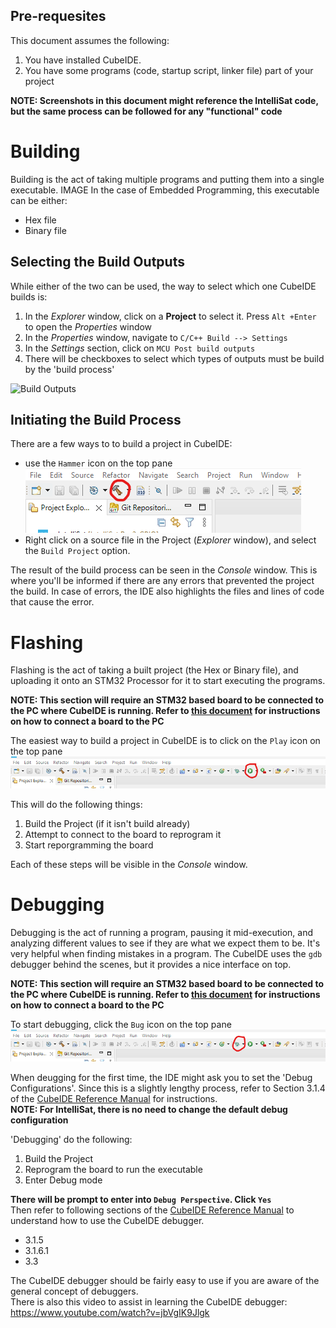 ## Pre-requesites
This document assumes the following:
1. You have installed CubeIDE.
2. You have some programs (code, startup script, linker file) part of your project

__NOTE: Screenshots in this document might reference the IntelliSat code, but the same process can be followed for any "functional" code__

# Building
Building is the act of taking multiple programs and putting them into a single executable.
IMAGE
In the case of Embedded Programming, this executable can be either:
- Hex file
- Binary file

## Selecting the Build Outputs
While either of the two can be used, the way to select which one CubeIDE builds is:
1. In the _Explorer_ window, click on a __Project__ to select it. Press `Alt +Enter` to open the _Properties_ window
2. In the _Properties_ window, navigate to `C/C++ Build --> Settings`
3. In the _Settings_ section, click on `MCU Post build outputs`
4. There will be checkboxes to select which types of outputs must be build by the 'build process'


![Build Outputs](../../img/project_settings/project_output.png)

## Initiating the Build Process
There are a few ways to to build a project in CubeIDE:
- use the `Hammer` icon on the top pane \
![Hammer](../../img/project_settings/build_button.png)
- Right click on a source file in the Project (_Explorer_ window), and select the `Build Project` option.

The result of the build process can be seen in the _Console_ window. This is where you'll be informed if there are any errors that prevented the project the build. In case of errors, the IDE also highlights the files and lines of code that cause the error.

# Flashing
Flashing is the act of taking a built project (the Hex or Binary file), and uploading it onto an STM32 Processor for it to start executing the programs.

__NOTE: This section will require an STM32 based board to be connected to the PC where CubeIDE is running. Refer to [this document](../OrbitalPlatform_Hardware/STLink_Connect.md) for instructions on how to connect a board to the PC__

The easiest way to build a project in CubeIDE is to click on the `Play` icon on the top pane \
![Play](../../img/project_settings/run_button.png)

This will do the following things:
1. Build the Project (if it isn't build already)
2. Attempt to connect to the board to reprogram it
3. Start reporgramming the board

Each of these steps will be visible in the _Console_ window.

# Debugging
Debugging is the act of running a program, pausing it mid-execution, and analyzing different values to see if they are what we expect them to be. It's very helpful when finding mistakes in a program. The CubeIDE uses the `gdb` debugger behind the scenes, but it provides a nice interface on top.

__NOTE: This section will require an STM32 based board to be connected to the PC where CubeIDE is running. Refer to [this document](../OrbitalPlatform_Hardware/STLink_Connect.md) for instructions on how to connect a board to the PC__

To start debugging, click the `Bug` icon on the top pane \
![Bug](../../img/project_settings/debug_button.png)

When deugging for the first time, the IDE might ask you to set the 'Debug Configurations'. Since this is a slightly lengthy process, refer to Section 3.1.4 of the [CubeIDE Reference Manual](https://www.st.com/resource/en/user_manual/um2609-stm32cubeide-user-guide-stmicroelectronics.pdf) for instructions. \
__NOTE: For IntelliSat, there is no need to change the default debug configuration__

'Debugging' do the following:
1. Build the Project
2. Reprogram the board to run the executable
3. Enter Debug mode 

__There will be prompt to enter into `Debug Perspective`. Click `Yes`__ \
Then refer to following sections of the [CubeIDE Reference Manual](https://www.st.com/resource/en/user_manual/um2609-stm32cubeide-user-guide-stmicroelectronics.pdf) to understand how to use the CubeIDE debugger.
- 3.1.5
- 3.1.6.1
- 3.3

The CubeIDE debugger should be fairly easy to use if you are aware of the general concept of debuggers. \
There is also this video to assist in learning the CubeIDE debugger: https://www.youtube.com/watch?v=jbVgIK9Jlgk
